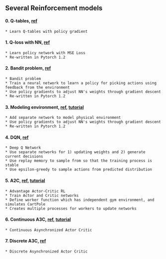 ## Several Reinforcement models

#### 0. Q-tables, [ref](https://github.com/awjuliani/DeepRL-Agents/blob/master/Q-Table.ipynb)
    * Learn Q-tables with policy gradient
 
#### 1. Q-loss with NN, [ref](https://github.com/awjuliani/DeepRL-Agents/blob/master/Q-Network.ipynb)
    * Learn policy network with MSE Loss
    * Re-written in Pytorch 1.2

#### 2. Bandit problem, [ref](https://github.com/awjuliani/DeepRL-Agents/blob/master/Contextual-Policy.ipynb)
    * Bandit problem
    * Train a neural network to learn a policy for picking actions using feedback from the environment
    * Use policy gradients to adjust NN's weights through gradient descent
    * Re-written in Pytorch 1.2

#### 3. Modeling environment, [ref](https://github.com/awjuliani/DeepRL-Agents/blob/master/Model-Network.ipynb), [tutorial](https://medium.com/@awjuliani/simple-reinforcement-learning-with-tensorflow-part-3-model-based-rl-9a6fe0cce99)
    * Add separate network to model physical environment
    * Use policy gradients to adjust NN's weights through gradient descent
    * Re-written in Pytorch 1.2
    
#### 4. DQN, [ref](https://github.com/seungeunrho/minimalRL/blob/master/a2c.py)
    * Deep Q Network
    * Use separate networks for 1) updating weights and 2) generate current decisions
    * Use replay memory to sample from so that the training process is stable
    * Use epsilon-greedy to sample actions from predicted distribution

#### 5. A2C, [ref](https://github.com/MorvanZhou/PyTorch-Tutorial/blob/master/tutorial-contents/405_DQN_Reinforcement_learning.py), [tutorial](https://www.freecodecamp.org/news/an-intro-to-advantage-actor-critic-methods-lets-play-sonic-the-hedgehog-86d6240171d/)
    * Advantage Actor-Critic RL
    * Train Actor and Critic networks
    * Define worker function which has independent gym environment, and simulates CartPole
    * Creates multiple processes for workers to update networks
    
#### 6. Continuous A3C, [ref](https://github.com/MorvanZhou/pytorch-A3C/blob/master/continuous_A3C.py), [tutorial](https://medium.com/emergent-future/simple-reinforcement-learning-with-tensorflow-part-8-asynchronous-actor-critic-agents-a3c-c88f72a5e9f2)
    * Continuous Asynchronized Actor Critic

#### 7. Discrete A3C, [ref](https://github.com/MorvanZhou/pytorch-A3C/blob/master/discrete_A3C.py)
    * Discrete Asynchronized Actor Critic